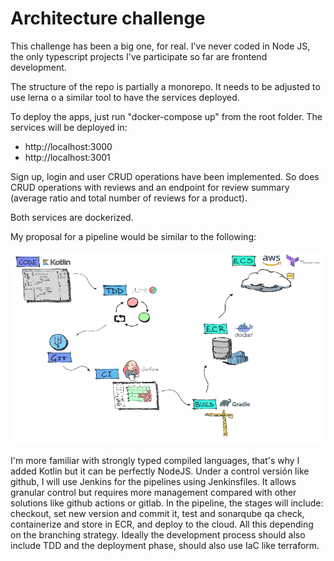 # Architecture challenge

This challenge has been a big one, for real. I've never coded in Node JS, the only typescript projects I've participate so far are frontend development.

The structure of the repo is partially a monorepo. It needs to be adjusted to use lerna o a similar tool to have the services deployed.

To deploy the apps, just run "docker-compose up" from the root folder. The services will be deployed in:

- http://localhost:3000
- http://localhost:3001

Sign up, login and user CRUD operations have been implemented. So does CRUD operations with reviews and an endpoint for review summary (average ratio and total number of reviews for a product).

Both services are dockerized. 

My proposal for a pipeline would be similar to the following:

![alt text](https://github.com/Anselm82/adidas-challenge-node/blob/master/docs/pipeline.png)

I'm more familiar with strongly typed compiled languages, that's why I added Kotlin but it can be perfectly NodeJS. Under a control versión like github, I will use Jenkins for the pipelines using Jenkinsfiles. It allows granular control but requires more management compared with other solutions like github actions or gitlab. In the pipeline, the stages will include: checkout, set new version and commit it, test and sonarqube qa check, containerize and store in ECR, and deploy to the cloud. All this depending on the branching strategy. Ideally the development process should also include TDD and the deployment phase, should also use IaC like terraform.
